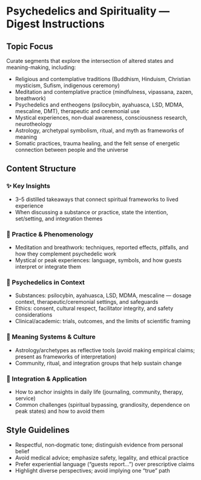 # Psychedelics and Spirituality — Digest Instructions

## Topic Focus
Curate segments that explore the intersection of altered states and meaning-making, including:
- Religious and contemplative traditions (Buddhism, Hinduism, Christian mysticism, Sufism, indigenous ceremony)
- Meditation and contemplative practice (mindfulness, vipassana, zazen, breathwork)
- Psychedelics and entheogens (psilocybin, ayahuasca, LSD, MDMA, mescaline, DMT), therapeutic and ceremonial use
- Mystical experiences, non‑dual awareness, consciousness research, neurotheology
- Astrology, archetypal symbolism, ritual, and myth as frameworks of meaning
- Somatic practices, trauma healing, and the felt sense of energetic connection between people and the universe

## Content Structure

### ✨ Key Insights
- 3–5 distilled takeaways that connect spiritual frameworks to lived experience
- When discussing a substance or practice, state the intention, set/setting, and integration themes

### 🧘 Practice & Phenomenology
- Meditation and breathwork: techniques, reported effects, pitfalls, and how they complement psychedelic work
- Mystical or peak experiences: language, symbols, and how guests interpret or integrate them

### 🌿 Psychedelics in Context
- Substances: psilocybin, ayahuasca, LSD, MDMA, mescaline — dosage context, therapeutic/ceremonial settings, and safeguards
- Ethics: consent, cultural respect, facilitator integrity, and safety considerations
- Clinical/academic: trials, outcomes, and the limits of scientific framing

### 🔮 Meaning Systems & Culture
- Astrology/archetypes as reflective tools (avoid making empirical claims; present as frameworks of interpretation)
- Community, ritual, and integration groups that help sustain change

### 🧩 Integration & Application
- How to anchor insights in daily life (journaling, community, therapy, service)
- Common challenges (spiritual bypassing, grandiosity, dependence on peak states) and how to avoid them

## Style Guidelines
- Respectful, non‑dogmatic tone; distinguish evidence from personal belief
- Avoid medical advice; emphasize safety, legality, and ethical practice
- Prefer experiential language (“guests report…”) over prescriptive claims
- Highlight diverse perspectives; avoid implying one “true” path

